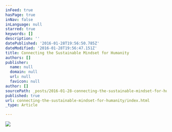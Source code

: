 ```yaml
---
inFeed: true
hasPage: true
inNav: false
inLanguage: null
starred: true
keywords: []
description: ''
datePublished: '2016-01-28T19:56:50.785Z'
dateModified: '2016-01-28T19:56:47.151Z'
title: Connecting the Sustainable Mindset for Humanity
authors: []
publisher:
  name: null
  domain: null
  url: null
  favicon: null
author: []
sourcePath: _posts/2016-01-28-connecting-the-sustainable-mindset-for-humanity.md
published: true
url: connecting-the-sustainable-mindset-for-humanity/index.html
_type: Article

---
```

![](https://the-grid-user-content.s3-us-west-2.amazonaws.com/176d5953-e3a4-4e2d-b660-f06cc9dd0fbd.jpg)